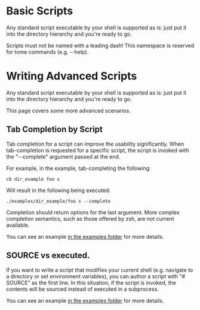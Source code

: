 # Basic Scripts

Any standard script executable by your shell is supported as is: just put it into the directory hierarchy and you're ready to go.

Scripts must not be named with a leading dash! This namespace is reserved for tome commands (e.g. --help).

# Writing Advanced Scripts

Any standard script executable by your shell is supported as is: just put it into the directory hierarchy and you're ready to go.

This page covers some more advanced scenarios.

## Tab Completion by Script

Tab completion for a script can improve the usability significantly. When tab-completion is requested for a specific script, the script is invoked with the "--complete" argument passed at the end.

For example, in the example, tab-completing the following:

    cb dir_example foo s

Will result in the following being executed:

    ./examples/dir_example/foo s --complete

Completion should return options for the last argument. More complex completion semantics, such as those offered by zsh, are not current available.

You can see an example [in the examples folder](https://github.com/toumorokoshi/tome/blob/master/example/file_example) for more details.

## SOURCE vs executed.

If you want to write a script that modifies your current shell (e.g. navigate to a directory or set environment variables), you can author a script with "# SOURCE" as the first line. In this situation, if the script is invoked, the contents will be sourced instead of executed in a subprocess.

You can see an example [in the examples folder](https://github.com/toumorokoshi/tome/blob/master/example/source_example) for more details.
